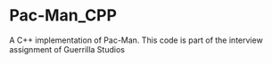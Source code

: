 # Pac-Man_CPP
A C++ implementation of Pac-Man. This code is part of the interview assignment of Guerrilla Studios
